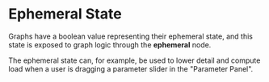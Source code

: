 # Ephemeral State

Graphs have a boolean value representing their ephemeral state, and this state is exposed to graph logic through the **ephemeral** node.

The ephemeral state can, for example, be used to lower detail and compute load when a user is dragging a parameter slider in the "Parameter Panel".